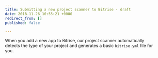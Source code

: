 ```yaml
---
title: Submitting a new project scanner to Bitrise - draft
date: 2018-11-26 10:55:21 +0000
redirect_from: []
published: false

---
```

When you add a new app to Bitrise, our project scanner automatically detects the type of your project and generates a basic `bitrise.yml` file for you.